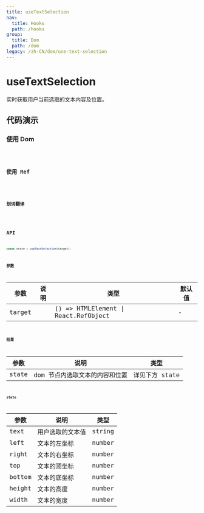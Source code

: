 ```yaml
---
title: useTextSelection
nav:
  title: Hooks
  path: /hooks
group:
  title: Dom
  path: /dom
legacy: /zh-CN/dom/use-text-selection
---
```


# useTextSelection

实时获取用户当前选取的文本内容及位置。

## 代码演示

### 使用 Dom

<code src="./demo/demo1.tsx" />

### 使用 Ref

<code src="./demo/demo3.tsx" />

### 划词翻译

<code src="./demo/demo2.tsx" />


## API

``` typescript
const state = useTextSelection(target);
```

### 参数

| 参数 | 说明 | 类型 | 默认值 |
|-----|-----|-----|-----|
| target |  | () => HTMLElement \| React.RefObject | - |

### 结果

| 参数 | 说明 | 类型 |
|-----|-----|-----|
| state | dom 节点内选取文本的内容和位置 | 详见下方 state |

#### state

| 参数 | 说明 | 类型 |
|-----|-----|-----|
| text | 用户选取的文本值 | string |
| left | 文本的左坐标 | number |
| right | 文本的右坐标 | number |
| top | 文本的顶坐标 | number |
| bottom | 文本的底坐标 | number |
| height | 文本的高度 | number |
| width | 文本的宽度 | number |
